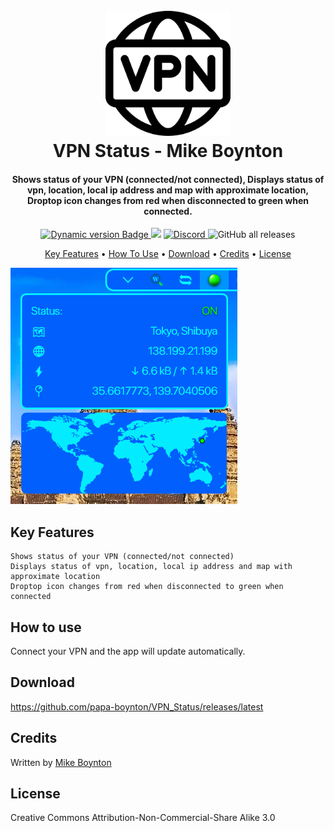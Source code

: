 <h1 align="center">
  <br>
  <a href="#"><img src="Images/Logo.png" alt="Logo" width="200"></a>
  <br>
  VPN Status - Mike Boynton
  <br>
</h1>

<h4 align="center">Shows status of your VPN (connected/not connected), Displays status of vpn, location, local ip address and map with approximate location, Droptop icon changes from red when disconnected to green when connected.</h4>

<p align="center">
  <a href="https://droptopfour.com/community-apps">
    <img alt="Dynamic version Badge" src="https://img.shields.io/badge/dynamic/json?url=https%3A%2F%2Fraw.githubusercontent.com%2FDroptop-Four%2FGlobalData%2Fmain%2Fdata%2Fcommunity_apps%2Fcommunity_apps.json&query=%24.apps%5B%3F(%40.app.name%20%3D%3D%20'VPN%20Status')%5D.app.version&prefix=v&label=Version&color=43ff64">
  </a>
  <a href="https://droptopfour.com"><img src="https://img.shields.io/badge/Droptop%20Four%20Website-43ff64"></a>
  <a href="https://droptopfour.com/discord">
      <img alt="Discord" src="https://img.shields.io/discord/800124057923485728">
  </a>
  <img alt="GitHub all releases" src="https://img.shields.io/github/downloads/papa-boynton/VPN_Status/total">
</p>

<p align="center">
  <a href="#key-features">Key Features</a> •
  <a href="#how-to-use">How To Use</a> •
  <a href="#download">Download</a> •
  <a href="#credits">Credits</a> •
  <a href="#license">License</a>
</p>

![screenshot](Images/Screenshot.png)

## Key Features
    Shows status of your VPN (connected/not connected)
    Displays status of vpn, location, local ip address and map with approximate location
    Droptop icon changes from red when disconnected to green when connected

## How to use
Connect your VPN and the app will update automatically.

## Download
https://github.com/papa-boynton/VPN_Status/releases/latest

## Credits
Written by [Mike Boynton](https://github.com/papa-boynton)

## License
Creative Commons Attribution-Non-Commercial-Share Alike 3.0
